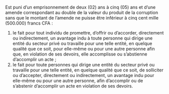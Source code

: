 Est puni d’un emprisonnement de deux (02) ans à cinq (05) ans et d’une amende correspondant au double de la valeur du produit de la corruption sans que le montant de l’amende ne puisse être inférieur à cinq cent mille (500.000) francs CFA :
1. le fait pour tout individu de promettre, d’offrir ou d’accorder, directement ou indirectement, un avantage indu à toute personne qui dirige une entité du secteur privé ou travaille pour une telle entité, en quelque qualité que ce soit, pour elle-même ou pour une autre personne afin que, en violation de ses devoirs, elle accomplisse ou s’abstienne d’accomplir un acte ;
2. le fait pour toute personnes qui dirige une entité du secteur privé ou travaille pour une telle entité, en quelque qualité que ce soit, de solliciter ou d’accepter, directement ou indirectement, un avantage indu pour elle-même ou pour une autre personne, afin d’accomplir ou de s’abstenir d’accomplir un acte en violation de ses devoirs.
